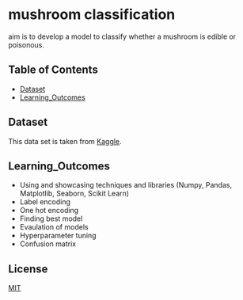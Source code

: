# mushroom classification 

aim is to develop a model to classify whether a mushroom is edible or poisonous.


## Table of Contents

- [Dataset](#dataset)
- [Learning_Outcomes](#learning_outcomes)


## Dataset

This data set is taken from [Kaggle](https://www.kaggle.com/datasets/uciml/mushroom-classification/data).


## Learning_Outcomes

* Using and showcasing techniques and libraries (Numpy, Pandas, Matplotlib, Seaborn, Scikit Learn)
* Label encoding
* One hot encoding
* Finding best model
* Evaulation of models
* Hyperparameter tuning
* Confusion matrix


## License

[MIT](https://choosealicense.com/licenses/mit/)
